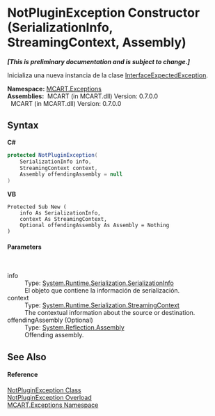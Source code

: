 # NotPluginException Constructor (SerializationInfo, StreamingContext, Assembly)
 _**\[This is preliminary documentation and is subject to change.\]**_

Inicializa una nueva instancia de la clase <a href="8072c745-0d44-142b-1ff6-0b7fe8b76b82">InterfaceExpectedException</a>.

**Namespace:**&nbsp;<a href="36e6166c-cb29-ee06-1b8a-ebc61fae7b0a">MCART.Exceptions</a><br />**Assemblies:**&nbsp;&nbsp;MCART (in MCART.dll) Version: 0.7.0.0<br />&nbsp;&nbsp;MCART (in MCART.dll) Version: 0.7.0.0<br />

## Syntax

**C#**<br />
``` C#
protected NotPluginException(
	SerializationInfo info,
	StreamingContext context,
	Assembly offendingAssembly = null
)
```

**VB**<br />
``` VB
Protected Sub New ( 
	info As SerializationInfo,
	context As StreamingContext,
	Optional offendingAssembly As Assembly = Nothing
)
```


#### Parameters
&nbsp;<dl><dt>info</dt><dd>Type: <a href="http://msdn2.microsoft.com/es-es/library/a9b6042e" target="_blank">System.Runtime.Serialization.SerializationInfo</a><br />El objeto que contiene la información de serialización.</dd><dt>context</dt><dd>Type: <a href="http://msdn2.microsoft.com/es-es/library/t16abws5" target="_blank">System.Runtime.Serialization.StreamingContext</a><br />The contextual information about the source or destination.</dd><dt>offendingAssembly (Optional)</dt><dd>Type: <a href="http://msdn2.microsoft.com/es-es/library/xbe1wdx9" target="_blank">System.Reflection.Assembly</a><br />Offending assembly.</dd></dl>

## See Also


#### Reference
<a href="4bb97910-3a37-88e5-0696-3770c919ec93">NotPluginException Class</a><br /><a href="0a42b043-2ba0-b566-7ce4-09f5e95261fd">NotPluginException Overload</a><br /><a href="36e6166c-cb29-ee06-1b8a-ebc61fae7b0a">MCART.Exceptions Namespace</a><br />